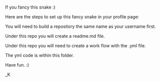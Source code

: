 If you fancy this snake :) 

Here are the steps to set up this fancy snake in your profile page:

You will need to build a repository the same name as your username first. 

Under this repo you will create a readme.md file. 

Under this repo you will need to create a work flow with the .yml file. 

The yml code is within this folder. 

Have fun. :)

_K
